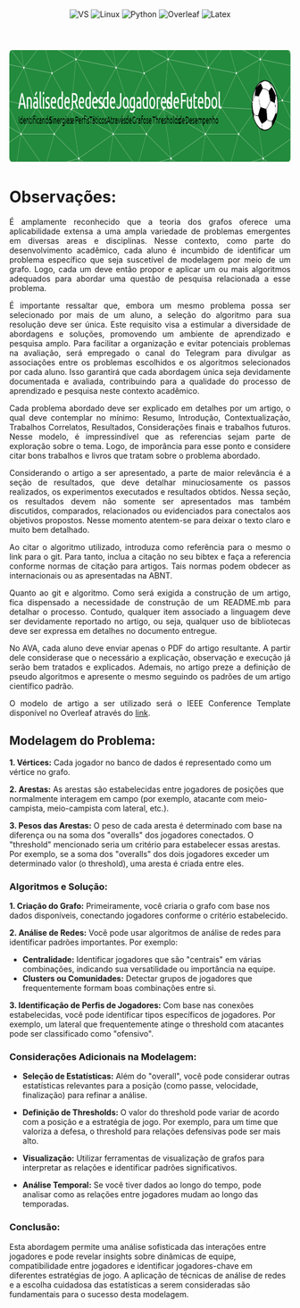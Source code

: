 <div align="center" style="display: inline_block">
  <img align="center" alt="VS" src="https://img.shields.io/badge/Visual_Studio_Code-0078D4?style=for-the-badge&logo=visual%20studio%20code&logoColor=white" />
  <img align="center" alt="Linux" src="https://img.shields.io/badge/Linux-FCC624?style=for-the-badge&logo=linux&logoColor=black" />
  <img align="center" alt="Python" src="https://img.shields.io/badge/python-3670A0?style=for-the-badge&logo=python&logoColor=ffdd54" />
  <img align="center" alt="Overleaf" src="https://img.shields.io/badge/Overleaf-47A141?style=for-the-badge&logo=Overleaf&logoColor=white" />
  <img align="center" alt="Latex" src="https://img.shields.io/badge/latex-%23008080.svg?style=for-the-badge&logo=latex&logoColor=white" />
</div>

<br>
<h1 align="center">
    <a>
        <img alt="Banner" title="#Banner" style="object-fit: fill; width:961px; height:200px;" src="imgs/github-header-image.png"/>
    </a>
</h1>

# Observações:

<div align="justify">
  
É amplamente reconhecido que a teoria dos grafos oferece uma aplicabilidade extensa a uma ampla variedade de problemas emergentes em diversas areas e disciplinas. Nesse contexto, como parte do desenvolvimento acadêmico, cada aluno é incumbido de identificar um problema específico que seja suscetível de modelagem por meio de um grafo. Logo, cada um deve então propor e aplicar um ou mais algoritmos adequados para abordar uma questão de pesquisa
relacionada a esse problema. 

É importante ressaltar que, embora um mesmo problema possa ser selecionado por mais de um aluno, a seleção do algoritmo para sua resolução deve ser única. Este requisito visa a estimular a diversidade de abordagens e soluções, promovendo um ambiente de aprendizado e pesquisa amplo. Para facilitar a organização e evitar potenciais problemas na avaliação, será empregado o canal do Telegram para divulgar as associações entre os problemas escolhidos e os algoritmos selecionados por cada aluno. Isso garantirá que cada abordagem única seja devidamente documentada e avaliada, contribuindo para a qualidade do processo de aprendizado e pesquisa neste contexto acadêmico.
  
Cada problema abordado deve ser explicado em detalhes por um artigo, o qual deve contemplar no mínimo: Resumo, Introdução, Contextualização, Trabalhos Correlatos, Resultados, Considerações finais e trabalhos futuros. Nesse modelo, é impressindível que as referencias sejam parte de exploração sobre o tema. Logo, de imporância para esse ponto e considere citar bons trabalhos e livros que tratam sobre o problema abordado.

Considerando o artigo a ser apresentado, a parte de maior relevância é a seção de resultados, que deve detalhar minuciosamente os passos realizados, os experimentos executados e resultados obtidos. Nessa seção, os resultados devem não somente ser apresentados mas também discutidos, comparados, relacionados ou evidenciados para conectalos aos objetivos propostos. Nesse momento atentem-se para deixar o texto claro e muito bem detalhado.

Ao citar o algoritmo utilizado, introduza como referência para o mesmo o link para o git. Para tanto, inclua a citação no seu bibtex e faça a referencia conforme normas de citação para artigos. Tais normas podem obdecer as internacionais ou as apresentadas na ABNT. 

Quanto ao git e algoritmo. Como será exigida a construção de um artigo, fica dispensado a necessidade de construção de um README.mb para detalhar o processo. Contudo, qualquer item associado a linguagem deve ser devidamente reportado no artigo, ou seja, qualquer uso de bibliotecas deve ser expressa em detalhes no documento entregue.

No AVA, cada aluno deve enviar apenas o PDF do artigo resultante. A partir dele considerase que o necessário a explicação, observação e execução já serão bem tratados e explicados. Ademais, no artigo preze a definição de pseudo algoritmos e apresente o mesmo seguindo os padrões de um artigo científico padrão.

O modelo de artigo a ser utilizado será o IEEE Conference Template disponível no Overleaf através do [link](https://www.overleaf.com/latex/templates/ieee-conference-template/grfzhhncsfqn).

</div>

## Modelagem do Problema:

**1. Vértices:** Cada jogador no banco de dados é representado como um vértice no grafo.

**2. Arestas:** As arestas são estabelecidas entre jogadores de posições que normalmente interagem em campo (por exemplo, atacante com meio-campista, meio-campista com lateral, etc.). 

**3. Pesos das Arestas:** O peso de cada aresta é determinado com base na diferença ou na soma dos "overalls" dos jogadores conectados. O "threshold" mencionado seria um critério para estabelecer essas arestas. Por exemplo, se a soma dos "overalls" dos dois jogadores exceder um determinado valor (o threshold), uma aresta é criada entre eles.

### Algoritmos e Solução:

**1. Criação do Grafo:** Primeiramente, você criaria o grafo com base nos dados disponíveis, conectando jogadores conforme o critério estabelecido.

**2. Análise de Redes:** Você pode usar algoritmos de análise de redes para identificar padrões importantes. Por exemplo:

   - **Centralidade:** Identificar jogadores que são "centrais" em várias combinações, indicando sua versatilidade ou importância na equipe.
   - **Clusters ou Comunidades:** Detectar grupos de jogadores que frequentemente formam boas combinações entre si.

**3. Identificação de Perfis de Jogadores:** Com base nas conexões estabelecidas, você pode identificar tipos específicos de jogadores. Por exemplo, um lateral que frequentemente atinge o threshold com atacantes pode ser classificado como "ofensivo".

### Considerações Adicionais na Modelagem:

- **Seleção de Estatísticas:** Além do "overall", você pode considerar outras estatísticas relevantes para a posição (como passe, velocidade, finalização) para refinar a análise.
  
- **Definição de Thresholds:** O valor do threshold pode variar de acordo com a posição e a estratégia de jogo. Por exemplo, para um time que valoriza a defesa, o threshold para relações defensivas pode ser mais alto.

- **Visualização:** Utilizar ferramentas de visualização de grafos para interpretar as relações e identificar padrões significativos.

- **Análise Temporal:** Se você tiver dados ao longo do tempo, pode analisar como as relações entre jogadores mudam ao longo das temporadas.

### Conclusão:

Esta abordagem permite uma análise sofisticada das interações entre jogadores e pode revelar insights sobre dinâmicas de equipe, compatibilidade entre jogadores e identificar jogadores-chave em diferentes estratégias de jogo. A aplicação de técnicas de análise de redes e a escolha cuidadosa das estatísticas a serem consideradas são fundamentais para o sucesso desta modelagem.
